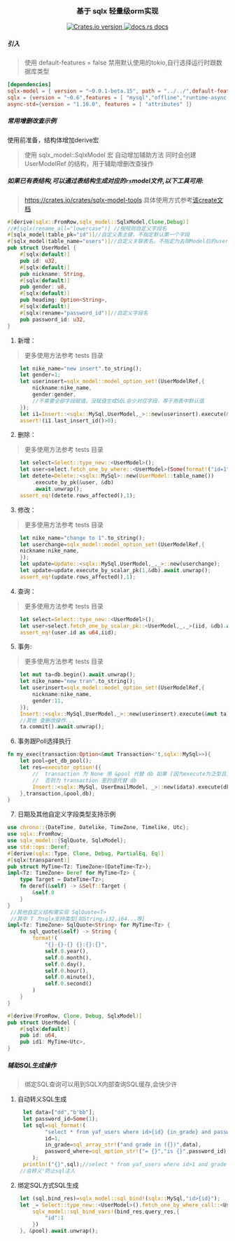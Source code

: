 <div align="center">
<h3>基于 sqlx 轻量级orm实现</h3>
</div>

<div align="center">
  <a href="https://crates.io/crates/sqlx-model">
    <img src="https://img.shields.io/crates/v/sqlx-model.svg?style=flat-square"
    alt="Crates.io version" />
  </a>
  <a href="https://docs.rs/sqlx-model">
    <img src="https://img.shields.io/badge/docs-latest-blue.svg?style=flat-square"
      alt="docs.rs docs" />
  </a>
</div>


##### 引入

> 使用 default-features = false 禁用默认使用的tokio,自行选择运行时跟数据库类型

```toml
[dependencies]
sqlx-model = { version = "~0.0.1-beta.15", path = "../../",default-features = false,features = ["sqlx-mysql"] }
sqlx = {version = "~0.6",features = [ "mysql","offline","runtime-async-std-native-tls"] }
async-std={version = "1.10.0", features = [ "attributes" ]}
```

##### 常用增删改查示例

使用前准备，结构体增加derive宏
> 使用 sqlx_model::SqlxModel 宏 自动增加辅助方法
> 同时会创建 UserModelRef 的结构，用于辅助增删改查操作


##### 如果已有表结构,可以通过表结构生成对应的`rs`model文件,以下工具可用:

> https://crates.io/crates/sqlx-model-tools 具体使用方式参考[该create文档](./sqlx-model-tools)


```rust
#[derive(sqlx::FromRow,sqlx_model::SqlxModel,Clone,Debug)]
//#[sqlx(rename_all="lowercase")] //按规则自定义字段名
#[sqlx_model(table_pk="id")]//自定义表主键，不指定默认第一个字段
#[sqlx_model(table_name="users")]//自定义关联表名，不指定为去除Model后的user
pub struct UserModel {
    #[sqlx(default)]
    pub id: u32,
    #[sqlx(default)]
    pub nickname: String,
    #[sqlx(default)]
    pub gender: u8,
    #[sqlx(default)]
    pub headimg: Option<String>,
    #[sqlx(default)]
    #[sqlx(rename="password_id")]//自定义字段名
    pub password_id: u32,
}
```

1. 新增：

> 更多使用方法参考 tests 目录

```rust
    let nike_name="new insert".to_string();
    let gender=1;
    let userinsert=sqlx_model::model_option_set!(UserModelRef,{
        nickname:nike_name,
        gender:gender,
        //不需要全部字段赋值，没赋值生成SQL会少对应字段，等于用表中默认值
    });
    let i1=Insert::<sqlx::MySql,UserModel,_>::new(userinsert).execute(&db).await.unwrap();
    assert!(i1.last_insert_id()>0);
```

2. 删除：

> 更多使用方法参考 tests 目录

```rust
    let select=Select::type_new::<UserModel>();
    let user=select.fetch_one_by_where::<UserModel>(Some(format!("id=1")), &db).await.unwrap();
    let detete=Delete::<sqlx::MySql>::new(UserModel::table_name())
        .execute_by_pk(&user, &db)
        .await.unwrap();
    assert_eq!(detete.rows_affected(),1);
```

3. 修改：

> 更多使用方法参考 tests 目录

```rust
    let nike_name="change to 1".to_string();
    let userchange=sqlx_model::model_option_set!(UserModelRef,{
    nickname:nike_name,
    });
    let update=Update::<sqlx::MySql,UserModel,_,_>::new(userchange);
    let update=update.execute_by_scalar_pk(1,&db).await.unwrap();
    assert_eq!(update.rows_affected(),1);
```

4. 查询：

> 更多使用方法参考 tests 目录

```rust
    let select=Select::type_new::<UserModel>();
    let user=select.fetch_one_by_scalar_pk::<UserModel,_,_>(iid, &db).await.unwrap();
    assert_eq!(user.id as u64,iid);
```

5. 事务:

> 更多使用方法参考 tests 目录

```rust
    let mut ta=db.begin().await.unwrap();
    let nike_name="new tran".to_string();
    let userinsert=sqlx_model::model_option_set!(UserModelRef,{
        nickname:nike_name,
        gender:11,
    });
    Insert::<sqlx::MySql,UserModel,_>::new(userinsert).execute(&mut ta).await.unwrap();
    //其他 查删改操作...
    ta.commit().await.unwrap();
```

6. 事务跟Poll选择执行

```rust 
fn my_exec(transaction:Option<&mut Transaction<'t,sqlx::MySql>>){
    let pool=get_db_pool();
    let res=executor_option!({
        //  transaction 为 None 用 &pool 代替 db 如果 [因为execute为泛型且为&mut,多次时需要手动调用as_copy]
        //  否则为 transaction 里的值代替 db
        Insert::<sqlx::MySql, UserEmailModel, _>::new(idata).execute(db.as_copy()).await?
    },transaction,&pool,db);
}
```

7. 日期及其他自定义字段类型支持示例

```rust
use chrono::{DateTime, Datelike, TimeZone, Timelike, Utc};
use sqlx::FromRow;
use sqlx_model::{SqlQuote, SqlxModel};
use std::ops::Deref;
#[derive(sqlx::Type, Clone, Debug, PartialEq, Eq)]
#[sqlx(transparent)]
pub struct MyTime<Tz: TimeZone>(DateTime<Tz>);
impl<Tz: TimeZone> Deref for MyTime<Tz> {
    type Target = DateTime<Tz>;
    fn deref(&self) -> &Self::Target {
        &self.0
    }
}
 //其他自定义结构需实现 SqlQuote<T> 
 //其中 T 为sqlx支持类型[如String,i32,i64...等]
impl<Tz: TimeZone> SqlQuote<String> for MyTime<Tz> {
    fn sql_quote(&self) -> String {
        format!(
            "{}-{}-{} {}:{}:{}",
            self.0.year(),
            self.0.month(),
            self.0.day(),
            self.0.hour(),
            self.0.minute(),
            self.0.second()
        )
    }
}

#[derive(FromRow, Clone, Debug, SqlxModel)]
pub struct UserModel {
    #[sqlx(default)]
    pub id: u64,
    pub id1: MyTime<Utc>,
}
```

##### 辅助SQL生成操作

> 绑定SQL查询可以用到SQLX内部查询SQL缓存,会快少许

1. 自动转义SQL生成

```rust
     let data=["dd","b'bb"];
     let password_id=Some(1);
     let sql=sql_format!(
            "select * from yaf_users where id>{id} {in_grade} and password_id {password_where} ",
            id=1,
            in_grade=sql_array_str!("and grade in ({})",data),
            password_where=sql_option_str!("= {}","is {}",password_id)
        );
     println!("{}",sql);//select * from yaf_users where id>1 and grade in ('dd','b\'bb') and password_id = 1
    //会转义'防止sql注入
```

2. 绑定SQL方式SQL生成

```rust
    let (sql,bind_res)=sqlx_model::sql_bind!(sqlx::MySql,"id>{id}");
    let _= Select::type_new::<UserModel>().fetch_one_by_where_call::<UserModel,_,_>(sql,|mut query_res,_|{
        sqlx_model::sql_bind_vars!(bind_res,query_res,{
            "id":1
        })
    }, &pool).await.unwrap();
```
